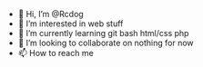 - 👋 Hi, I’m @Rcdog
- 👀 I’m interested in web stuff
- 🌱 I’m currently learning git bash html/css php 
- 💞️ I’m looking to collaborate on nothing for now
- 📫 How to reach me 

<!---
Rcdog/Rcdog is a ✨ special ✨ repository because its `README.md` (this file) appears on your GitHub profile.
You can click the Preview link to take a look at your changes.
--->
